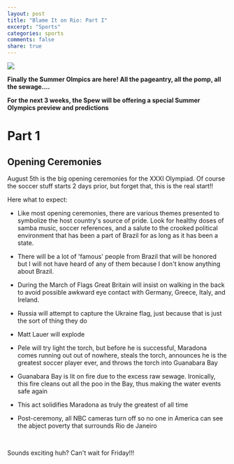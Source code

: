 ```yaml
---
layout: post
title: "Blame It on Rio: Part I"
excerpt: "Sports"
categories: sports
comments: false
share: true
---
```


![](https://usatthebiglead.files.wordpress.com/2016/05/rio-logo.jpg?w=1000)



**Finally the Summer Olmpics are here! All the pageantry, all the pomp, all the sewage....**

**For the next 3 weeks, the Spew will be offering a special Summer Olympics preview and predictions**


# Part 1

## Opening Ceremonies


August 5th is the big opening ceremonies for the XXXI Olympiad. Of course the soccer stuff starts 2 days prior, but forget that, this is the real start!!

Here what to expect:


- Like most opening ceremonies, there are various themes presented to symbolize the host country's source of pride. Look for healthy doses of samba music, soccer references, and a salute to the crooked political environment that has been a part of Brazil for as long as it has been a state. 

- There will be a lot of 'famous' people from Brazil that will be honored but I will not have heard of any of them because I don't know anything about Brazil.



- During the March of Flags Great Britain will insist on walking in the back to avoid possible awkward eye contact with Germany, Greece, Italy, and Ireland.


- Russia will attempt to capture the Ukraine flag, just because that is just the sort of thing they do

- Matt Lauer will explode 


- Pele will try light the torch, but before he is successful, Maradona comes running out out of nowhere, steals the torch, announces he is the greatest soccer player ever, and throws the torch into Guanabara Bay


- Guanabara Bay is lit on fire due to the excess raw sewage. Ironically, this fire cleans out all the poo in the Bay, thus making the water events safe again

- This act solidifies Maradona as truly the greatest of all time


- Post-ceremony, all NBC cameras turn off so no one in America can see the abject poverty that surrounds Rio de Janeiro




<br>


Sounds exciting huh? Can't wait for Friday!!!





